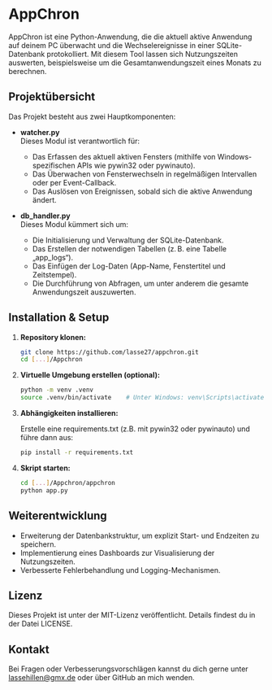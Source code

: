 # AppChron

AppChron ist eine Python-Anwendung, die die aktuell aktive Anwendung auf deinem PC überwacht und die Wechselereignisse in einer SQLite-Datenbank protokolliert. Mit diesem Tool lassen sich Nutzungszeiten auswerten, beispielsweise um die Gesamtanwendungszeit eines Monats zu berechnen.

## Projektübersicht
Das Projekt besteht aus zwei Hauptkomponenten:

- **watcher.py**  
  Dieses Modul ist verantwortlich für:
  - Das Erfassen des aktuell aktiven Fensters (mithilfe von Windows-spezifischen APIs wie pywin32 oder pywinauto).
  - Das Überwachen von Fensterwechseln in regelmäßigen Intervallen oder per Event-Callback.
  - Das Auslösen von Ereignissen, sobald sich die aktive Anwendung ändert.

- **db_handler.py**  
  Dieses Modul kümmert sich um:
  - Die Initialisierung und Verwaltung der SQLite-Datenbank.
  - Das Erstellen der notwendigen Tabellen (z. B. eine Tabelle „app_logs“).
  - Das Einfügen der Log-Daten (App-Name, Fenstertitel und Zeitstempel).
  - Die Durchführung von Abfragen, um unter anderem die gesamte Anwendungszeit auszuwerten.

## Installation & Setup

1. **Repository klonen:**

   ```bash
   git clone https://github.com/lasse27/appchron.git
   cd [...]/Appchron
   ```

2. **Virtuelle Umgebung erstellen (optional):**

   ```bash
   python -m venv .venv
   source .venv/bin/activate    # Unter Windows: venv\Scripts\activate
   ```

3. **Abhängigkeiten installieren:**

   Erstelle eine requirements.txt (z.B. mit pywin32 oder pywinauto) und führe dann aus:

   ```bash
   pip install -r requirements.txt
   ```

4. **Skript starten:**

   ```bash
   cd [...]/Appchron/appchron
   python app.py
   ```

## Weiterentwicklung
- Erweiterung der Datenbankstruktur, um explizit Start- und Endzeiten zu speichern.
- Implementierung eines Dashboards zur Visualisierung der Nutzungszeiten.
- Verbesserte Fehlerbehandlung und Logging-Mechanismen.

## Lizenz
Dieses Projekt ist unter der MIT-Lizenz veröffentlicht. Details findest du in der Datei LICENSE.

## Kontakt
Bei Fragen oder Verbesserungsvorschlägen kannst du dich gerne unter lassehillen@gmx.de oder über GitHub an mich wenden.
